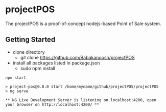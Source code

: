 # projectPOS

The projectPOS is a proof-of-concept nodejs-based Point of Sale system.

## Getting Started
- clone directory
   - git clone https://github.com/Babakanoosh/projectPOS
- install all packages listed in package.json
   - sudo npm install

~~~
npm start

> project-pos@0.0.0 start /home/myname/github/projectPOS/projectPOS
> ng serve

** NG Live Development Server is listening on localhost:4200, open your browser on http://localhost:4200/ **
~~~

